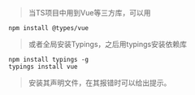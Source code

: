 > 当TS项目中用到Vue等三方库，可以用

```
npm install @types/vue
```

> 或者全局安装Typings，之后用typings安装依赖库

```
npm install typings -g
typings install vue
```

> 安装其声明文件，在其报错时可以给出提示。